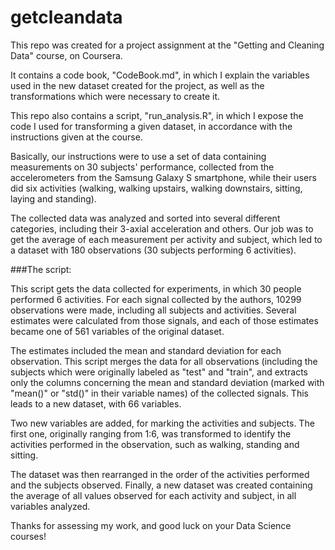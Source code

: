 # getcleandata

This repo was created for a project assignment at the "Getting and Cleaning Data" course, on Coursera.

It contains a code book, "CodeBook.md", in which I explain the variables used in the new dataset created for the project, as well as the transformations which were necessary to create it.

This repo also contains a script, "run_analysis.R", in which I expose the code I used for transforming a given dataset, in accordance with the instructions given at the course.

Basically, our instructions were to use a set of data containing measurements on 30 subjects' performance, collected from the accelerometers from the Samsung Galaxy S smartphone, while their users did six activities (walking, walking upstairs, walking downstairs, sitting, laying and standing). 

The collected data was analyzed and sorted into several different categories, including their 3-axial acceleration and others. Our job was to get the average of each measurement per activity and subject, which led to a dataset with 180 observations (30 subjects performing 6 activities). 

###The script:

This script gets the data collected for experiments, in which 30 people performed 6 activities. For each signal collected by the authors, 10299 observations were made, including all subjects and activities. Several estimates were calculated from those signals, and each of those estimates became one of 561 variables of the original dataset.

The estimates included the mean and standard deviation for each observation. This script merges the data for all observations (including the subjects which were originally labeled as "test" and "train", and extracts only the columns concerning the mean and standard deviation (marked with "mean()" or "std()" in their variable names) of the collected signals. This leads to a new dataset, with 66 variables.

Two new variables are added, for marking the activities and subjects. The first one, originally ranging from 1:6, was transformed to identify the activities performed in the observation, such as walking, standing and sitting.

The dataset was then rearranged in the order of the activities performed and the subjects observed. Finally, a new dataset was created containing the average of all values observed for each activity and subject, in all variables analyzed.



Thanks for assessing my work, and good luck on your Data Science courses!
